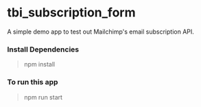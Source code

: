 # tbi_subscription_form

A simple demo app to test out Mailchimp's email subscription API.

### Install Dependencies

> npm install

### To run this app

> npm run start
